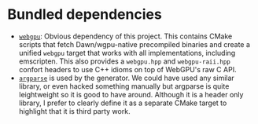 Bundled dependencies
====================

- [`webgpu`](https://github.com/eliemichel/WebGPU-distribution): Obvious dependency of this project. This contains CMake scripts that fetch Dawn/wgpu-native precompiled binaries and create a unified `webgpu` target that works with all implementations, including emscripten. This also provides a `webgpu.hpp` and `webgpu-raii.hpp` confort headers to use C++ idioms on top of WebGPU's raw C API.
- [`argparse`](https://github.com/p-ranav/argparse) is used by the generator. We could have used any similar library, or even hacked something manually but argparse is quite leightweight so it is good to have around. Although it is a header only library, I prefer to clearly define it as a separate CMake target to highlight that it is third party work.
